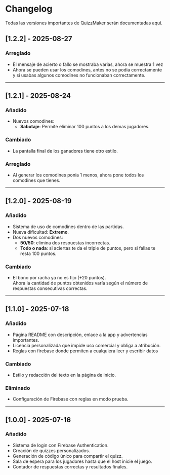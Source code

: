 # Changelog

Todas las versiones importantes de QuizzMaker serán documentadas aquí.

## [1.2.2] - 2025-08-27

### Arreglado
- El mensaje de acierto o fallo se mostraba varias, ahora se muestra 1 vez
- Ahora se pueden usar los comodines, antes no se podia correctamente y si usabas algunos comodines no funcionaban correctamente.

---

## [1.2.1] - 2025-08-24
### Añadido
- Nuevos comodines:
  - **Sabotaje**: Permite eliminar 100 puntos a los demas jugadores.

### Cambiado
- La pantalla final de los ganadores tiene otro estilo.

### Arreglado
- Al generar los comodines ponia 1 menos, ahora pone todos los comodines que tienes.

---

## [1.2.0] - 2025-08-19
### Añadido
- Sistema de uso de comodines dentro de las partidas.
- Nueva dificultad: **Extremo**.
- Dos nuevos comodines:
  - **50/50**: elimina dos respuestas incorrectas.
  - **Todo o nada**: si aciertas te da el triple de puntos, pero si fallas te resta 100 puntos.

### Cambiado
- El bono por racha ya no es fijo (+20 puntos).  
  Ahora la cantidad de puntos obtenidos varía según el número de respuestas consecutivas correctas.

---

## [1.1.0] - 2025-07-18
### Añadido
- Página README con descripción, enlace a la app y advertencias importantes.
- Licencia personalizada que impide uso comercial y obliga a atribución.
- Reglas con firebase donde permiten a cualquiera leer y escribir datos

### Cambiado
- Estilo y redacción del texto en la página de inicio.

### Eliminado
- Configuración de Firebase con reglas en modo prueba.

---

## [1.0.0] - 2025-07-16
### Añadido
- Sistema de login con Firebase Authentication.
- Creación de quizzes personalizados.
- Generación de código único para compartir el quizz.
- Sala de espera para los jugadores hasta que el host inicie el juego.
- Contador de respuestas correctas y resultados finales.

